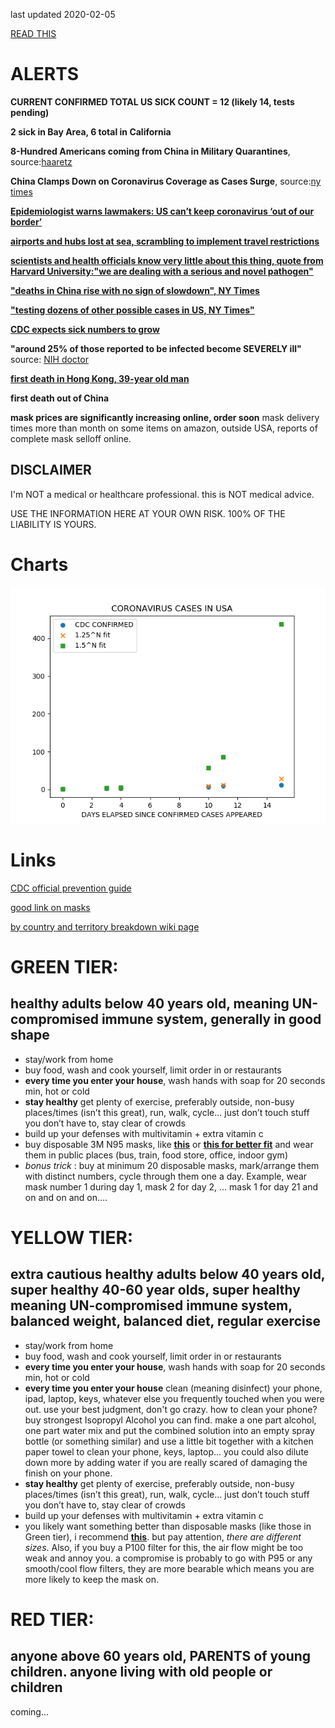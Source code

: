 last updated 2020-02-05

[READ THIS](https://www.nytimes.com/interactive/2020/world/asia/china-coronavirus-contain.html)
# ALERTS
**CURRENT CONFIRMED TOTAL US SICK COUNT = 12 (likely 14, tests pending)**

**2 sick in Bay Area, 6 total in California**

**8-Hundred Americans coming from China in Military Quarantines**, source:[haaretz](https://www.haaretz.com/world-news/wires/1.8501129)

**China Clamps Down on Coronavirus Coverage as Cases Surge**, source:[ny times](https://www.nytimes.com/2020/02/05/world/asia/china-coronavirus-censorship.html?emc=rss&partner=rss)

[**Epidemiologist warns lawmakers: US can’t keep coronavirus ‘out of our border’**](https://www.cnbc.com/2020/02/05/coronavirus-live-updates.html)


[**airports and hubs lost at sea, scrambling to implement travel restrictions**](https://www.wmur.com/article/airport-officials-scramble-to-meet-the-demands-of-new-coronavirus-travel-rules/30772263#)

[**scientists and health officials know very little about this thing, quote from Harvard University:"we are dealing with a serious and novel pathogen"**](https://www.health.harvard.edu/blog/the-new-coronavirus-what-we-do-and-dont-know-2020012518747)

[**"deaths in China rise with no sign of slowdown", NY Times**](https://www.nytimes.com/2020/02/04/world/asia/coronavirus-china.html?action=click&pgtype=Article&state=default&module=styln-coronavirus-us&variant=show&region=TOP_BANNER&context=storyline_menu)

[**"testing dozens of other possible cases in US, NY Times"**](https://www.nytimes.com/2020/02/03/us/coronavirus-united-states-cases.html)

[**CDC expects sick numbers to grow**](https://www.msn.com/en-us/news/us/as-coronavirus-cases-spread-across-california-cdc-warns-count-will-keep-growing/ar-BBZCl5e)


**"around 25% of those reported to be infected become SEVERELY ill"** source: [NIH doctor](https://www.cnbc.com/2020/02/03/nih-dr-anthony-fauci-25percent-of-china-coronavirus-cases-very-serious.html)

[**first death in Hong Kong, 39-year old man**](https://www.cnbc.com/2020/02/04/coronavirus-latest-updates-china-hubei.html)

**first death out of China**

**mask prices are significantly increasing online, order soon** mask delivery times more than month on some items on amazon, outside USA, reports of complete mask selloff online.
## DISCLAIMER
I'm NOT a medical or healthcare professional. this is NOT medical advice.

USE THE INFORMATION HERE AT YOUR OWN RISK. 100% OF THE LIABILITY IS YOURS.
# Charts
![Fig_1](assets/Fig_1.png)
# Links
[CDC official prevention guide](https://www.cdc.gov/coronavirus/2019-ncov/about/prevention-treatment.html)

[good link on masks](https://findme10.com/best-coronavirus-mask/)

[by country and territory breakdown wiki page](https://en.wikipedia.org/wiki/2019%E2%80%9320_Wuhan_coronavirus_outbreak_by_country_and_territory)
# GREEN TIER:
## healthy adults below 40 years old, meaning UN-compromised immune system, generally in good shape
- stay/work from home
- buy food, wash and cook yourself, limit order in or restaurants
- **every time you enter your house**, wash hands with soap for 20 seconds min, hot or cold
- **stay healthy** get plenty of exercise, preferably outside, non-busy places/times (isn’t this great), run, walk, cycle... just don’t touch stuff you don’t have to, stay clear of crowds
- build up your defenses with multivitamin + extra vitamin c
- buy disposable 3M N95 masks, like [**this**](https://multimedia.3m.com/mws/media/218306O/particle-respirator-8000-n95.pdf) or [**this for better fit**](https://www.3m.com/3M/en_US/company-us/all-3m-products/~/3M-Particulate-Respirator-8511-N95-80-EA-Case/?N=5002385+3294780243&rt=rud) and wear them in public places (bus, train, food store, office, indoor gym)
- _bonus trick_ : buy at minimum 20 disposable masks, mark/arrange them with distinct numbers, cycle through them one a day. Example, wear mask number 1 during day 1, mask 2 for day 2, … mask 1 for day 21 and on and on and on….
# YELLOW TIER:
## extra cautious healthy adults below 40 years old, super healthy 40-60 year olds, super healthy meaning UN-compromised immune system, balanced weight, balanced diet, regular exercise
- stay/work from home
- buy food, wash and cook yourself, limit order in or restaurants
- **every time you enter your house**, wash hands with soap for 20 seconds min, hot or cold
- **every time you enter your house** clean (meaning disinfect) your phone, ipad, laptop, keys, whatever else you frequently touched when you were out. use your best judgment, don't go crazy. how to clean your phone? buy strongest Isopropyl Alcohol you can find. make a one part alcohol, one part water mix and put the combined solution into an empty spray bottle (or something similar) and use a little bit together with a kitchen paper towel to clean your phone, keys, laptop... you could also dilute down more by adding water if you are really scared of damaging the finish on your phone.
- **stay healthy** get plenty of exercise, preferably outside, non-busy places/times (isn’t this great), run, walk, cycle... just don’t touch stuff you don’t have to, stay clear of crowds
- build up your defenses with multivitamin + extra vitamin c
- you likely want something better than disposable masks (like those in Green tier), i recommend [**this**](https://www.amazon.com/dp/B00IF7RAP8?tag=findme10usa02-20&linkCode=ogi&th=1&psc=1). but pay attention, _there are different sizes_. Also, if you buy a P100 filter for this, the air flow might be too weak and annoy you. a compromise is probably to go with P95 or any smooth/cool flow filters, they are more bearable which means you are more likely to keep the mask on.
# RED TIER:
## anyone above 60 years old, PARENTS of young children. anyone living with old people or children
coming...

<!--  You can use the [editor on GitHub](https://github.com/mghah/mghah.github.io/edit/master/README.md) to maintain and preview the content for your website in Markdown files.

Whenever you commit to this repository, GitHub Pages will run [Jekyll](https://jekyllrb.com/) to rebuild the pages in your site, from the content in your Markdown files.

Markdown is a lightweight and easy-to-use syntax for styling your writing. It includes conventions for

```markdown
Syntax highlighted code block

# Header 1
## Header 2
### Header 3

- Bulleted
- List

1. Numbered
2. List

**Bold** and _Italic_ and `Code` text

[Link](url) and ![Image](src)
```

For more details see [GitHub Flavored Markdown](https://guides.github.com/features/mastering-markdown/).

### Jekyll Themes

Your Pages site will use the layout and styles from the Jekyll theme you have selected in your [repository settings](https://github.com/mghah/mghah.github.io/settings). The name of this theme is saved in the Jekyll `_config.yml` configuration file.

### Support or Contact

Having trouble with Pages? Check out our [documentation](https://help.github.com/categories/github-pages-basics/) or [contact support](https://github.com/contact) and we’ll help you sort it out. -->

